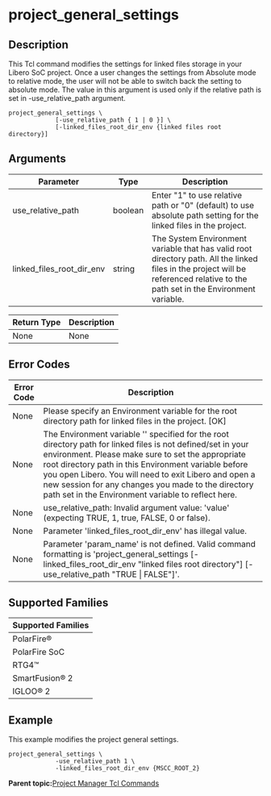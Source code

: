 # project\_general\_settings

## Description

This Tcl command modifies the settings for linked files storage in your Libero SoC project. Once a user changes the settings from Absolute mode to relative mode, the user will not be able to switch back the setting to absolute mode. The value in this argument is used only if the relative path is set in -use\_relative\_path argument.

```
project_general_settings \
             [-use_relative_path { 1 | 0 }] \
             [-linked_files_root_dir_env {linked files root directory}]
```

## Arguments

|Parameter|Type|Description|
|---------|----|-----------|
|use\_relative\_path|boolean|Enter "1" to use relative path or "0" \(default\) to use absolute path setting for the linked files in the project.|
|linked\_files\_root\_dir\_env|string|The System Environment variable that has valid root directory path. All the linked files in the project will be referenced relative to the path set in the Environment variable.|

|Return Type|Description|
|-----------|-----------|
|None|None|

## Error Codes

|Error Code|Description|
|----------|-----------|
|None|Please specify an Environment variable for the root directory path for linked files in the project. \[OK\]|
|None|The Environment variable '' specified for the root directory path for linked files is not defined/set in your environment. Please make sure to set the appropriate root directory path in this Environment variable before you open Libero. You will need to exit Libero and open a new session for any changes you made to the directory path set in the Environment variable to reflect here.|
|None|use\_relative\_path: Invalid argument value: 'value' \(expecting TRUE, 1, true, FALSE, 0 or false\).|
|None|Parameter 'linked\_files\_root\_dir\_env' has illegal value.|
|None|Parameter 'param\_name' is not defined. Valid command formatting is 'project\_general\_settings \[-linked\_files\_root\_dir\_env "linked files root directory"\] \[-use\_relative\_path "TRUE \| FALSE"\]'.|

## Supported Families

|Supported Families|
|------------------|
|PolarFire®|
|PolarFire SoC|
|RTG4™|
|SmartFusion® 2|
|IGLOO® 2|

## Example

This example modifies the project general settings.

```
project_general_settings \
             -use_relative_path 1 \
             -linked_files_root_dir_env {MSCC_ROOT_2}
```

**Parent topic:**[Project Manager Tcl Commands](GUID-CE445F8D-419D-434B-9288-A0005F280E89.md)


